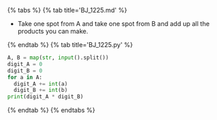 {% tabs %}
{% tab title='BJ_1225.md' %}

* Take one spot from A and take one spot from B and add up all the products you can make.

{% endtab %}
{% tab title='BJ_1225.py' %}

```py
A, B = map(str, input().split())
digit_A = 0
digit_B = 0
for a in A:
  digit_A += int(a)
  digit_B += int(b)
print(digit_A * digit_B)
```

{% endtab %}
{% endtabs %}